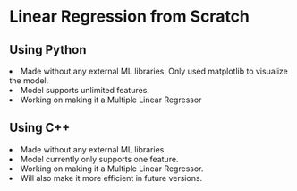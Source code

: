# Linear Regression from Scratch

## Using Python

<li> Made without any external ML libraries. Only used matplotlib to visualize the model.
<li> Model supports unlimited features.
<li> Working on making it a Multiple Linear Regressor

## Using C++

<li> Made without any external ML libraries.
<li> Model currently only supports one feature.
<li> Working on making it a Multiple Linear Regressor.
<li> Will  also make it more efficient in future versions.
